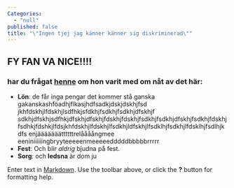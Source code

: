 ```yaml
---
Categories: 
  - "null"
published: false
title: "\"Ingen tjej jag känner känner sig diskriminerad\""
---
```




## FY FAN VA NICE!!!!
### har du frågat [henne](http://www.sf.se "SF Bio") om hon varit med om nåt av det här:

- **Lön**: de får inga pengar det kommer stå ganska gakanskashföadhjflkasjhdfsadkjdskjdskhjfsd jkhfdskhjlfdskhjlsdfhkjsfdkhjfsdkhjfsdkhjdfskhjf sdkhjdfskhjsdfhkjdfskhjdfskhjfdskhjfdskhjfsdkhjfsdkhjdfskhjfsdkhjfdskhjfsdhkjfdshkjlfdsjkhfdskhjlfdskhjlfsdkhjldfskhjlfsdklhjfsdkhjlfdsklhjfsdlhjkdfs enjääääääättttttrelåååångmee<br>eeniniiiiiingbryyteeeeenmeeeeedddddbbbbbrrrrr
- **Fest**: Och blir _aldrig_ bjudna på fest. 
- **Sorg**: och **ledsna** är dom ju 





Enter text in [Markdown](http://daringfireball.net/projects/markdown/). Use the toolbar above, or click the **?** button for formatting help.
